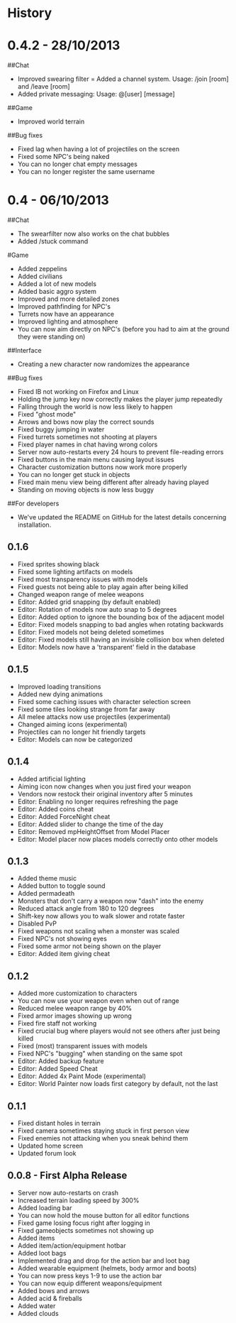 # History

# 0.4.2 - 28/10/2013
##Chat

- Improved swearing filter
= Added a channel system. Usage: /join [room] and /leave [room]
- Added private messaging: Usage: @[user] [message]

##Game

- Improved world terrain

##Bug fixes

- Fixed lag when having a lot of projectiles on the screen
- Fixed some NPC's being naked
- You can no longer chat empty messages
- You can no longer register the same username

# 0.4 - 06/10/2013 
##Chat

- The swearfilter now also works on the chat bubbles
- Added /stuck command

#Game

- Added zeppelins
- Added civilians
- Added a lot of new models
- Added basic aggro system
- Improved and more detailed zones
- Improved pathfinding for NPC's
- Turrets now have an appearance
- Improved lighting and atmosphere
- You can now aim directly on NPC's (before you had to aim at the ground they were standing on)

##Interface

- Creating a new character now randomizes the appearance

##Bug fixes

- Fixed IB not working on Firefox and Linux
- Holding the jump key now correctly makes the player jump repeatedly
- Falling through the world is now less likely to happen
- Fixed "ghost mode"
- Arrows and bows now play the correct sounds
- Fixed buggy jumping in water
- Fixed turrets sometimes not shooting at players
- Fixed player names in chat having wrong colors
- Server now auto-restarts every 24 hours to prevent file-reading errors
- Fixed buttons in the main menu causing layout issues
- Character customization buttons now work more properly
- You can no longer get stuck in objects
- Fixed main menu view being different after already having played
- Standing on moving objects is now less buggy

##For developers

- We've updated the README on GitHub for the latest details concerning installation.

## 0.1.6

- Fixed sprites showing black
- Fixed some lighting artifacts on models
- Fixed most transparency issues with models
- Fixed guests not being able to play again after being killed
- Changed weapon range of melee weapons
- Editor: Added grid snapping (by default enabled)
- Editor: Rotation of models now auto snap to 5 degrees
- Editor: Added option to ignore the bounding box of the adjacent model
- Editor: Fixed models snapping to bad angles when rotating backwards
- Editor: Fixed models not being deleted sometimes
- Editor: Fixed models still having an invisible collision box when deleted
- Editor: Models now have a 'transparent' field in the database

## 0.1.5

- Improved loading transitions
- Added new dying animations
- Fixed some caching issues with character selection screen
- Fixed some tiles looking strange from far away
- All melee attacks now use projectiles (experimental)
- Changed aiming icons (experimental)
- Projectiles can no longer hit friendly targets
- Editor: Models can now be categorized

## 0.1.4

- Added artificial lighting
- Aiming icon now changes when you just fired your weapon
- Vendors now restock their original inventory after 5 minutes
- Editor: Enabling no longer requires refreshing the page
- Editor: Added coins cheat
- Editor: Added ForceNight cheat
- Editor: Added slider to change the time of the day
- Editor: Removed mpHeightOffset from Model Placer
- Editor: Model placer now places models correctly onto other models

## 0.1.3

- Added theme music
- Added button to toggle sound
- Added permadeath
- Monsters that don't carry a weapon now "dash" into the enemy
- Reduced attack angle from 180 to 120 degrees
- Shift-key now allows you to walk slower and rotate faster
- Disabled PvP
- Fixed weapons not scaling when a monster was scaled
- Fixed NPC's not showing eyes
- Fixed some armor not being shown on the player
- Editor: Added item giving cheat

## 0.1.2

- Added more customization to characters
- You can now use your weapon even when out of range
- Reduced melee weapon range by 40%
- Fixed armor images showing up wrong
- Fixed fire staff not working
- Fixed crucial bug where players would not see others after just being killed
- Fixed (most) transparent issues with models
- Fixed NPC's "bugging" when standing on the same spot
- Editor: Added backup feature
- Editor: Added Speed Cheat
- Editor: Added 4x Paint Mode (experimental)
- Editor: World Painter now loads first category by default, not the last

## 0.1.1

- Fixed distant holes in terrain
- Fixed camera sometimes staying stuck in first person view
- Fixed enemies not attacking when you sneak behind them
- Updated home screen
- Updated forum look

## 0.0.8 - First Alpha Release

- Server now auto-restarts on crash
- Increased terrain loading speed by 300%
- Added loading bar
- You can now hold the mouse button for all editor functions
- Fixed game losing focus right after logging in
- Fixed gameobjects sometimes not showing up
- Added items
- Added item/action/equipment hotbar
- Added loot bags
- Implemented drag and drop for the action bar and loot bag
- Added wearable equipment (helmets, body armor and boots)
- You can now press keys 1-9 to use the action bar
- You can now equip different weapons/equipment
- Added bows and arrows
- Added acid & fireballs
- Added water
- Added clouds
